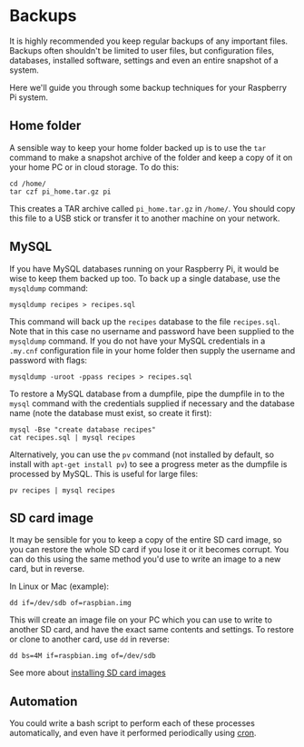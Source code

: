# Backups

It is highly recommended you keep regular backups of any important files. Backups often shouldn't be limited to user files, but configuration files, databases, installed software, settings and even an entire snapshot of a system.

Here we'll guide you through some backup techniques for your Raspberry Pi system.

## Home folder

A sensible way to keep your home folder backed up is to use the ```tar``` command to make a snapshot archive of the folder and keep a copy of it on your home PC or in cloud storage. To do this:

```
cd /home/
tar czf pi_home.tar.gz pi
```

This creates a TAR archive called ```pi_home.tar.gz``` in ```/home/```. You should copy this file to a USB stick or transfer it to another machine on your network.

## MySQL

If you have MySQL databases running on your Raspberry Pi, it would be wise to keep them backed up too. To back up a single database, use the ```mysqldump``` command:

```
mysqldump recipes > recipes.sql
```

This command will back up the ```recipes``` database to the file ```recipes.sql```. Note that in this case no username and password have been supplied to the ```mysqldump``` command. If you do not have your MySQL credentials in a ```.my.cnf``` configuration file in your home folder then supply the username and password with flags:

```
mysqldump -uroot -ppass recipes > recipes.sql
```

To restore a MySQL database from a dumpfile, pipe the dumpfile in to the ```mysql``` command with the credentials supplied if necessary and the database name (note the database must exist, so create it first):

```
mysql -Bse "create database recipes"
cat recipes.sql | mysql recipes
```

Alternatively, you can use the ```pv``` command (not installed by default, so install with ```apt-get install pv```) to see a progress meter as the dumpfile is processed by MySQL. This is useful for large files:

```
pv recipes | mysql recipes
```

## SD card image

It may be sensible for you to keep a copy of the entire SD card image, so you can restore the whole SD card if you lose it or it becomes corrupt. You can do this using the same method you'd use to write an image to a new card, but in reverse.

In Linux or Mac (example):

```
dd if=/dev/sdb of=raspbian.img
```

This will create an image file on your PC which you can use to write to another SD card, and have the exact same contents and settings. To restore or clone to another card, use ```dd``` in reverse:

```
dd bs=4M if=raspbian.img of=/dev/sdb
```

See more about [installing SD card images](../../installation/installing-images.md)

## Automation

You could write a bash script to perform each of these processes automatically, and even have it performed periodically using [cron](../usage/cron.md).

